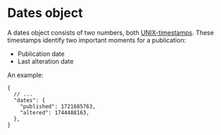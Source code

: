 # Dates object

A dates object consists of two numbers, both [UNIX-timestamps](https://www.unixtimestamp.com/).
These timestamps identify two important moments for a publication:

- Publication date
- Last alteration date

An example:

```jsonc
{
  // ...
  "dates": {
    "published": 1721685763,
    "altered": 1744488163,
  },
}
```
